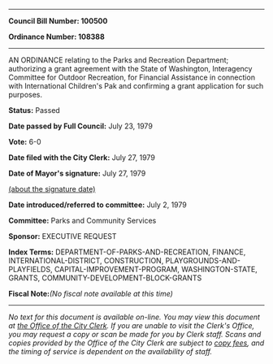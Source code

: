 

********

**Council Bill Number: 100500**
   
**Ordinance Number: 108388**
********

 AN ORDINANCE relating to the Parks and Recreation Department; authorizing a grant agreement with the State of Washington, Interagency Committee for Outdoor Recreation, for Financial Assistance in connection with International Children's Pak and confirming a grant application for such purposes.

**Status:** Passed
   
**Date passed by Full Council:** July 23, 1979
   
**Vote:** 6-0
   
**Date filed with the City Clerk:** July 27, 1979
   
**Date of Mayor's signature:** July 27, 1979
   
[(about the signature date)](/~public/approvaldate.htm)
   
   
   
**Date introduced/referred to committee:** July 2, 1979
   
**Committee:** Parks and Community Services
   
**Sponsor:** EXECUTIVE REQUEST
   
   
**Index Terms:** DEPARTMENT-OF-PARKS-AND-RECREATION, FINANCE, INTERNATIONAL-DISTRICT, CONSTRUCTION, PLAYGROUNDS-AND-PLAYFIELDS, CAPITAL-IMPROVEMENT-PROGRAM, WASHINGTON-STATE, GRANTS, COMMUNITY-DEVELOPMENT-BLOCK-GRANTS

**Fiscal Note:**_(No fiscal note available at this time)_
********

_No text for this document is available on-line. You may view this document at [the Office of the City Clerk](http://www.seattle.gov/leg/clerk/contactUs.htm). If you are unable to visit the Clerk's Office, you may request a copy or scan be made for you by Clerk staff. Scans and copies provided by the Office of the City Clerk are subject to [copy fees](http://clerk.seattle.gov/~public/clerkfees.htm), and the timing of service is dependent on the availability of staff._

